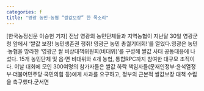 ```yaml
---
categories: f
title: "영광 농민·농협 “쌀값보장” 한 목소리"
---
```

[한국농정신문 이승헌 기자] 전남 영광의 농민단체들과 지역농협이 지난달 30일 영광군청 앞에서 ‘쌀값 보장! 농민생존권 쟁취! 영광군 농민 총궐기대회!’를 열었다.영광은 농민·농협을 망라한 ‘영광군 쌀 비상대책위원회(비대위)’를 구성해 쌀값 사태 공동대응에 나섰다. 15개 농민단체 및 읍·면 비대위와 4개 농협, 통합RPC까지 참여한 대규모 조직이다. 이날 대회에 모인 300여명의 참가자들은 쌀값 하락 책임자들(문재인정부·윤석열정부·더불어민주당·국민의힘 등)에게 사과를 요구하고, 정부의 근본적 쌀값보장 대책 수립을 촉구했다.군서면